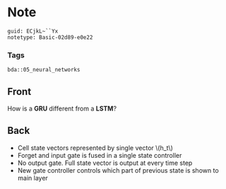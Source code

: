 # Note
```
guid: ECjkL~``Yx
notetype: Basic-02d89-e0e22
```

### Tags
```
bda::05_neural_networks
```

## Front
How is a <b>GRU</b> different from a <b>LSTM</b>?

## Back
<ul>
  <li>Cell state vectors represented by single vector \(h_t\)
  <li>Forget and input gate is fused in a single state controller
  <li>No output gate. Full state vector is output at every time
  step
  <li>New gate controller controls which part of previous state is
  shown to main layer
</ul>

